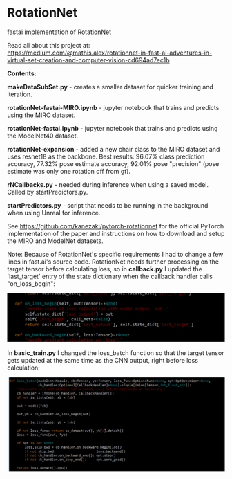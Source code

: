 # RotationNet
fastai implementation of RotationNet

Read all about this project at: https://medium.com/@mathis.alex/rotationnet-in-fast-ai-adventures-in-virtual-set-creation-and-computer-vision-cd694ad7ec1b

<b>Contents:</b>

<b>makeDataSubSet.py</b> - creates a smaller dataset for quicker training and iteration.

<b>rotationNet-fastai-MIRO.ipynb</b> - jupyter notebook that trains and predicts using the MIRO dataset.

<b>rotationNet-fastai.ipynb</b> - jupyter notebook that trains and predicts using the ModelNet40 dataset.

<b>rotationNet-expansion</b> - added a new chair class to the MIRO dataset and uses resnet18 as the backbone. Best results: 96.07% class prediction accuracy, 77.32% pose estimate accuracy, 92.01% pose "precision" (pose estimate was only one rotation off from gt).

<b>rNCallbacks.py</b> - needed during inference when using a saved model. Called by startPredictors.py.

<b>startPredictors.py</b> - script that needs to be running in the background when using Unreal for inference.


See https://github.com/kanezaki/pytorch-rotationnet for the official PyTorch implementation of the paper and instructions on how to download and setup the MIRO and ModelNet datasets.

Note: Because of RotationNet's specific requirements I had to change a few lines in fast.ai's source code. RotationNet needs further processing on the target tensor before calculating loss, so in <b>callback.py</b> I updated the 'last_target' entry of the state dictionary when the callback handler calls "on_loss_begin":

<p align="center">
<img src="callbacks_changes.png" width="700px"><br>
</p>

In <b>basic_train.py</b> I changed the loss_batch function so that the target tensor gets updated at the same time as the CNN output, right before loss calculation:

<p align="center">
<img src="basic_train_changes.png" width="800px"><br>
</p>
